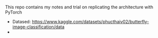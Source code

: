 This repo contains my notes and trial on replicating the architecture with PyTorch
- Datased: https://www.kaggle.com/datasets/phucthaiv02/butterfly-image-classification/data
- 